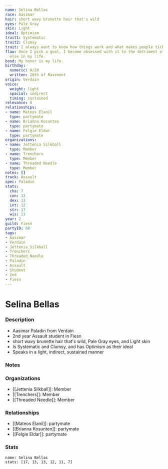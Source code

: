 ```yaml
---
name: Selina Bellas
race: Aasimar
hair: short wavy brunette hair that's wild
eyes: Pale Gray
skin: Light
ideal: Optimism
trait1: Systematic
trait2: Clumsy
trait: I always want to know how things work and what makes people tick.
flaw: Once I pick a goal, I become obsessed with it to the detriment of everything
  else in my life.
bond: My honor is my life.
birthday:
  numeric: 8/20
  written: 20th of Ravenent
origin: Verdain
voice:
  weight: light
  spacial: indirect
  timing: sustained
relevance: 0
relationships:
- name: Mateos Elanil
  type: partymate
- name: Brianna Kosunten
  type: partymate
- name: Felgie Eldar
  type: partymate
organizations:
- name: Jettenia Silkball
  type: Member
- name: Trenchers
  type: Member
- name: Threaded Needle
  type: Member
notes: []
track: Assault
spec: Paladin
stats:
  cha: 7
  con: 13
  dex: 13
  int: 12
  str: 17
  wis: 11
year: 2
guild: Fiesn
partyID: 60
tags:
- Aasimar
- Verdain
- Jettenia_Silkball
- Trenchers
- Threaded_Needle
- Paladin
- Assault
- Student
- 2nd
- Fiesn
---
```

# Selina Bellas
### Description
- Aasimar Paladin from Verdain
- 2nd year Assault student in Fiesn
- short wavy brunette hair that's wild, Pale Gray eyes, and Light skin
- Is Systematic and Clumsy, and has Optimism as their ideal
- Speaks in a light, indirect, sustained manner

### Notes

### Organizations
- [[Jettenia Silkball]]: Member
- [[Trenchers]]: Member
- [[Threaded Needle]]: Member

### Relationships
- [[Mateos Elanil]]: partymate
- [[Brianna Kosunten]]: partymate
- [[Felgie Eldar]]: partymate

### Stats
```statblock
name: Selina Bellas
stats: [17, 13, 13, 12, 11, 7]
```